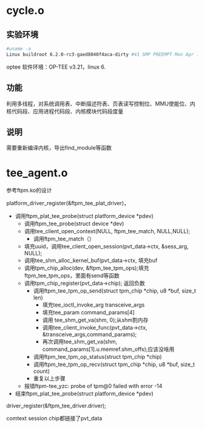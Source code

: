 # cycle.o

## 实验环境

```bash
#uname -a
Linux buildroot 6.2.0-rc3-gaed8040f4aca-dirty #41 SMP PREEMPT Mon Apr 17 16:06:26 CST 2023 aarch64 GNU/Linux

```

optee 软件环境：OP-TEE  v3.21，linux 6.

## 功能

利用多线程，对系统调用表、中断描述符表、页表读写控制位、MMU使能位、内核代码段、应用进程代码段、内核模块代码段度量

## 说明

需要重新编译内核，导出find_module等函数

# tee_agent.o

参考ftpm.ko的设计

platform_driver_register(&ftpm_tee_plat_driver)，

- 调用ftpm_plat_tee_probe(struct platform_device *pdev)
  - 调用ftpm_tee_probe(struct device *dev) 
  - 调用tee_client_open_context(NULL, ftpm_tee_match, NULL,NULL);
    - 调用ftpm_tee_match（）
  - 填充uuid，调用tee_client_open_session(pvt_data->ctx, &sess_arg, NULL);
  - 调用tee_shm_alloc_kernel_buf(pvt_data->ctx, 填充buf
  - 调用tpm_chip_alloc(dev, &ftpm_tee_tpm_ops);填充ftpm_tee_tpm_ops，里面有send等函数
  - 调用tpm_chip_register(pvt_data->chip); 返回负数
    - 调用ftpm_tee_tpm_op_send(struct tpm_chip *chip, u8 *buf, size_t len)
      - 填充tee_ioctl_invoke_arg transceive_args
      - 填充tee_param command_params[4]
      - 调用 tee_shm_get_va(shm, 0);从shm割内存
      - 调用tee_client_invoke_func(pvt_data->ctx, &transceive_args,command_params);
      - 再次调用tee_shm_get_va(shm, command_params[1].u.memref.shm_offs);应该没啥用
    - 调用ftpm_tee_tpm_op_status(struct tpm_chip *chip)
    - 调用ftpm_tee_tpm_op_recv(struct tpm_chip *chip, u8 *buf, size_t count)
    - 重复以上步骤
  - 报错ftpm-tee_yzc: probe of tpm@0 failed with error -14
- 结束ftpm_plat_tee_probe(struct platform_device *pdev)

driver_register(&ftpm_tee_driver.driver);

comtext session chip都链接了pvt_data